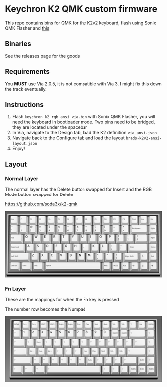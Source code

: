 # Keychron K2 QMK custom firmware

This repo contains bins for QMK for the K2v2 keyboard, flash using Sonix QMK Flasher and [this](https://github.com/SonixQMK/qmk_firmware)

## Binaries

See the releases page for the goods

## Requirements

You **MUST** use Via 2.0.5, it is not compatible with Via 3. I might fix this down the track eventually.

## Instructions

1. Flash `keychron_k2_rgb_ansi_via.bin` with Sonix QMK Flasher, you will need the keyboard in bootloader mode. Two pins need to be bridged, they are located under the spacebar
2. In Via, navigate to the Design tab, load the K2 definition `via_ansi.json`
3. Navigate back to the Configure tab and load the layout `brads-k2v2-ansi-layout.json`
4. Enjoy!

## Layout

### Normal Layer

The normal layer has the Delete button swapped for Insert and the RGB Mode button swapped for Delete

https://github.com/soda3x/k2-qmk

![Normal Layer](https://github.com/soda3x/k2-qmk/raw/main/norm_layer.png)

### Fn Layer

These are the mappings for when the Fn key is pressed

The number row becomes the Numpad

![Fn Layer](https://github.com/soda3x/k2-qmk/raw/main/fn_layer.png)
